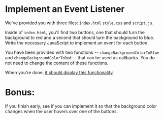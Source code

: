 # Implement an Event Listener

We've provided you with three files: `index.html` `style.css` and `script.js`.

Inside of `index.html`, you'll find two buttons, one that should turn the background to red and a second that should turn the background to blue. Write the necessary JavaScript to implement an event for each button.

You have been provided with two functions -- `changeBackgroundColorToBlue` and `changeBackgroundColorToRed` -- that can be used as callbacks. You do not need to change the content of these functions.  

When you're done, [it should display this functionality](http://ga-wdi-exercises.github.io/event-listener-practice/).

# Bonus:

If you finish early, see if you can implement it so that the background color changes when the user hovers over one of the buttons.
   